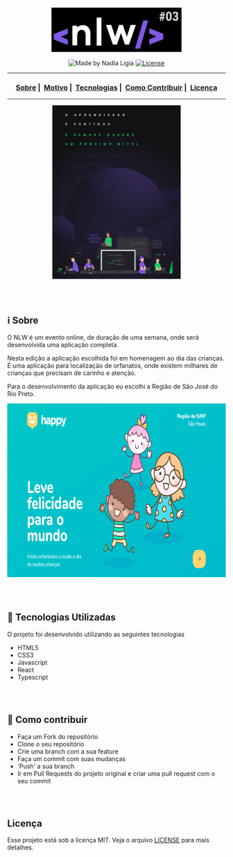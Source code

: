<p align="center">
<img src="/assets/logo.png" width=300>
</p>

<p align="center">
  <img alt="Made by Nadia Ligia" src="https://img.shields.io/badge/made%20by-Nadia%20Ligia-informational">
  
  <a href="license.md">
  <img alt="License" src="https://img.shields.io/badge/License-MIT-informational">
  </a>
</p>

___

<h3 align="center">
  <a href="#information_source-sobre">Sobre</a>&nbsp;|&nbsp;
  <a href="#interrobang-motivo">Motivo</a>&nbsp;|&nbsp;
  <a href="#rocket-tecnologias-utilizadas">Tecnologias</a>&nbsp;|&nbsp;
  <a href="#link-como-contribuir">Como Contribuir</a>&nbsp;|&nbsp;
  <a href="#licença">Licença</a>
</h3>

___

<p align="center">
<img src="./assets/mobile.jpg" height=400 >
</p>
<br>
<br>

## :information_source: Sobre

O NLW é um evento online, de duração de uma semana, onde será desenvolvida uma aplicação completa.

Nesta edição a aplicação escolhida foi em homenagem ao dia das crianças. É uma aplicação para localização de orfanatos, onde existem milhares de crianças que precisam de carinho e atenção.

Para o desenvolvimento da aplicação eu escolhi a Região de São José do Rio Preto.

<p align="center">
<img src="./assets/happy.png" height=400 >
</p>


<br>
<br>

## :rocket: Tecnologias Utilizadas 

O projeto foi desenvolvido utilizando as seguintes tecnologias

- HTML5
- CSS3
- Javascript
- React
- Typescript

<br>
<br>

## :link: Como contribuir 

- Faça um Fork do repositório
- Clone o seu repositório
- Crie uma branch com a sua feature
- Faça um commit com suas mudanças
- 'Push' a sua branch
- Ir em Pull Requests do projeto original e criar uma pull request com o seu commit
<br>
<br>

## Licença 

Esse projeto está sob a licença MIT. Veja o arquivo [LICENSE](LICENSE) para mais detalhes.
